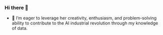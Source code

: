 ### Hi there 👋
- 🌱 I’m eager to leverage her creativity, enthusiasm, and problem-solving ability to contribute to the AI industrial revolution through my knowledge of data.
